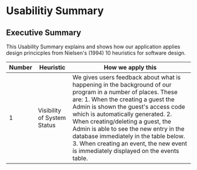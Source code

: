 # Usabilitiy Summary

## Executive Summary

This Usability Summary explains and shows how our application applies design princicples from 
Nielsen's (1994) 10 heuristics for software design.

Number | Heuristic | How we apply this
------ | --------- | -----------
1 | Visibility of System Status | We gives users feedback about what is happening in the background of our program in a number of places. These are: 1. When the creating a guest the Admin is shown the guest's access code which is automatically generated. 2. When creating/deleting a guest, the Admin is able to see the new entry in the database immediately in the table below. 3. When creating an event, the new event is immediately displayed on the events table.




